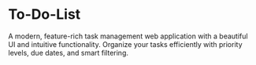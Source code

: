 # To-Do-List
A modern, feature-rich task management web application with a beautiful UI and intuitive functionality. Organize your tasks efficiently with priority levels, due dates, and smart filtering.
